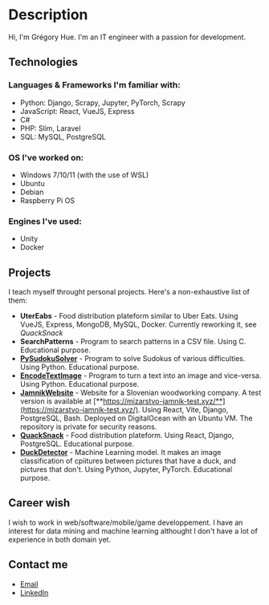 # Description

Hi, I'm Grégory Hue. I'm an IT engineer with a passion for development.

## Technologies

### Languages & Frameworks I'm familiar with: 

- Python: Django, Scrapy, Jupyter, PyTorch, Scrapy
- JavaScript: React, VueJS, Express
- C#
- PHP: Slim, Laravel
- SQL: MySQL, PostgreSQL

### OS I've worked on:

- Windows 7/10/11 (with the use of WSL)
- Ubuntu
- Debian
- Raspberry Pi OS

### Engines I've used:

- Unity
- Docker

## Projects

I teach myself throught personal projects. Here's a non-exhaustive list of them:

- **UterEabs** - Food distribution plateform similar to Uber Eats. Using VueJS, Express, MongoDB, MySQL, Docker. Currently reworking it, see *QuackSnack*
- **SearchPatterns** - Program to search patterns in a CSV file. Using C. Educational purpose.
- [**PySudokuSolver**](https://github.com/GregoryHue/PySudokuSolver) - Program to solve Sudokus of various difficulties. Using Python. Educational purpose.
- [**EncodeTextImage**](https://github.com/GregoryHue/EncodeTextImage) - Program to turn a text into an image and vice-versa. Using Python. Educational purpose.
- [**JamnikWebsite**](https://github.com/GregoryHue/JamnikWebsite) - Website for a Slovenian woodworking company. A test version is available at [**https://mizarstvo-jamnik-test.xyz/**](https://mizarstvo-jamnik-test.xyz/). Using React, Vite, Django, PostgreSQL, Bash. Deployed on DigitalOcean with an Ubuntu VM. The repository is private for security reasons.
- [**QuackSnack**](https://github.com/QuackSnack/QuackSnackBack) - Food distribution plateform. Using React, Django, PostgreSQL. Educational purpose.
- [**DuckDetector**](https://github.com/GregoryHue/DuckDetector) - Machine Learning model. It makes an image classification of cpiitures between pictures that have a duck, and pictures that don't. Using Python, Jupyter, PyTorch. Educational purpose.


## Career wish

I wish to work in web/software/mobile/game developpement. I have an interest for data mining and machine learning althought I don't have a lot of experience in both domain yet.

## Contact me

- [Email](gregory.hue135@gmail.com)
- [LinkedIn](https://www.linkedin.com/in/gregory-hue-a04993161/)

<!---
GregoryHue/GregoryHue is a ✨ special ✨ repository because its `README.md` (this file) appears on your GitHub profile.
You can click the Preview link to take a look at your changes.
--->
